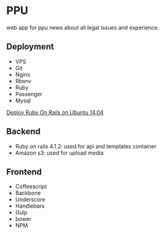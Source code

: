 # PPU
web app for ppu news about all legal issues and experience.

## Deployment
- VPS
- Git
- Nginx
- Rbenv
- Ruby
- Passenger
- Mysql

[Deploy Ruby On Rails on
Ubuntu 14.04](https://gorails.com/deploy/ubuntu/14.04)
## Backend
- Ruby on rails 4.1.2: used for api and templates container
- Amazon s3: used for upload media

## Frontend
- Coffeescript
- Backbone
- Underscore
- Handlebars
- Gulp
- bower
- NPM
